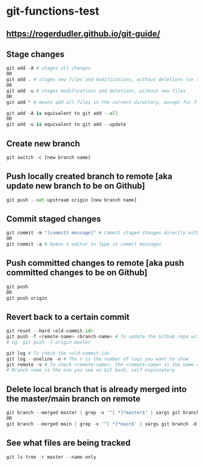 # git-functions-test
## https://rogerdudler.github.io/git-guide/

## Stage changes
```python
git add -A # stages all changes
OR
git add . # stages new files and modifications, without deletions (on the current directory and its subdirectories).
OR
git add -u # stages modifications and deletions, without new files
OR
git add * # means add all files in the current directory, except for files whose name begin with a dot.
```
```python
git add -A is equivalent to git add --all
OR
git add -u is equivalent to git add --update
```

## Create new branch
```python
git switch -c [new branch name]
```

## Push locally created branch to remote [aka update new branch to be on Github]
```python
git push --set-upstream origin [new branch name]
```


## Commit staged changes
```python
git commit -m "[committ message]" # Commit staged changes directly with message
OR
git commit -a # Opens a editor to type in commit messages
```

## Push committed changes to remote [aka push committed changes to be on Github]
```python
git push
OR
git push origin
```

## Revert back to a certain commit
```python
git reset --hard <old-commit-id>
git push -f <remote-name> <branch-name> # To update the Github repo with the remote repo
# eg. git push -f origin master 

git log # To check the <old-commit-id>
git log --oneline -n # The n is the number of logs you want to show
git remote -v # To check <remote-name>, the <remote-name> is the name on the far left
# Branch name is the one you see on Git bash, self explonatory
```

## Delete local branch that is already merged into the master/main branch on remote
```python
git branch --merged master | grep -v '^[ *]*master$' | xargs git branch -d
OR
git branch --merged main | grep -v '^[ *]*main$' | xargs git branch -d
```

## See what files are being tracked
```python
git ls-tree -r master --name-only
```
